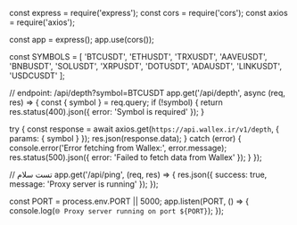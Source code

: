 const express = require('express');
const cors = require('cors');
const axios = require('axios');

const app = express();
app.use(cors());

const SYMBOLS = [
  'BTCUSDT', 'ETHUSDT', 'TRXUSDT', 'AAVEUSDT', 'BNBUSDT', 'SOLUSDT',
  'XRPUSDT', 'DOTUSDT', 'ADAUSDT', 'LINKUSDT', 'USDCUSDT'
];

// endpoint: /api/depth?symbol=BTCUSDT
app.get('/api/depth', async (req, res) => {
  const { symbol } = req.query;
  if (!symbol) {
    return res.status(400).json({ error: 'Symbol is required' });
  }

  try {
    const response = await axios.get(`https://api.wallex.ir/v1/depth`, {
      params: { symbol }
    });
    res.json(response.data);
  } catch (error) {
    console.error('Error fetching from Wallex:', error.message);
    res.status(500).json({ error: 'Failed to fetch data from Wallex' });
  }
});

// تست سلام
app.get('/api/ping', (req, res) => {
  res.json({ success: true, message: 'Proxy server is running' });
});

const PORT = process.env.PORT || 5000;
app.listen(PORT, () => {
  console.log(`🌐 Proxy server running on port ${PORT}`);
});
